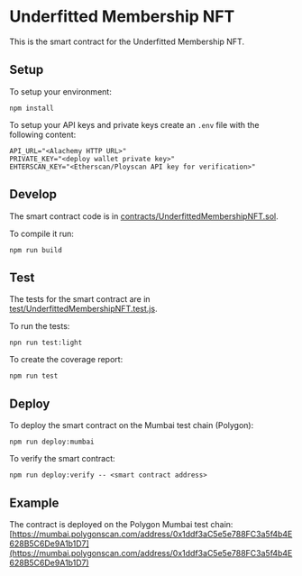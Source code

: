 # Underfitted Membership NFT

This is the smart contract for the Underfitted Membership NFT.

## Setup

To setup your environment:

```
npm install
```

To setup your API keys and private keys create an `.env` file with the following content:

```
API_URL="<Alachemy HTTP URL>"
PRIVATE_KEY="<deploy wallet private key>"
EHTERSCAN_KEY="<Etherscan/Ployscan API key for verification>"
```

## Develop

The smart contract code is in [contracts/UnderfittedMembershipNFT.sol](/contracts/UnderfittedMembershipNFT.sol).

To compile it run:

```
npm run build
```

## Test

The tests for the smart contract are in [test/UnderfittedMembershipNFT.test.js](/test/UnderfittedMembershipNFT.test.js).

To run the tests:

```
npn run test:light
```

To create the coverage report:

```
npm run test
```

## Deploy

To deploy the smart contract on the Mumbai test chain (Polygon):

```
npm run deploy:mumbai
```

To verify the smart contract:

```
npm run deploy:verify -- <smart contract address>
```

## Example

The contract is deployed on the Polygon Mumbai test chain:
[https://mumbai.polygonscan.com/address/0x1ddf3aC5e5e788FC3a5f4b4E628B5C6De9A1b1D7](https://mumbai.polygonscan.com/address/0x1ddf3aC5e5e788FC3a5f4b4E628B5C6De9A1b1D7)
